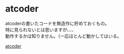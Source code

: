 # atcoder

atcoderの書いたコードを無造作に貯めておくもの。<br>
特に見られないとは思いますが、、、<br>
動作するかは知りません。（一応ほとんど動かしてはいる。



<a href="https://atcoder.jp/">atcoder</a>


